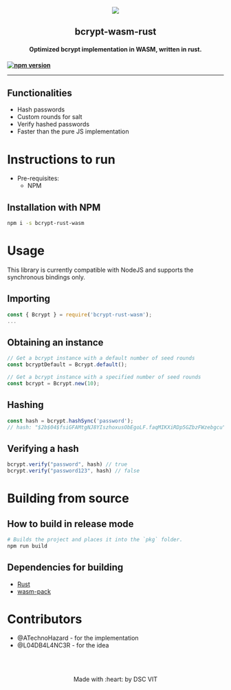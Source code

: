 <p align="center">
	<img src="https://user-images.githubusercontent.com/30529572/72455010-fb38d400-37e7-11ea-9c1e-8cdeb5f5906e.png" />
	<h2 align="center">bcrypt-wasm-rust</h2>
	<h4 align="center">Optimized bcrypt implementation in WASM, written in rust.<h4>
</p>

[![npm version](https://badge.fury.io/js/bcrypt-rust-wasm.svg)](https://badge.fury.io/js/bcrypt-rust-wasm)

----

## Functionalities
- Hash passwords
- Custom rounds for salt
- Verify hashed passwords
- Faster than the pure JS implementation

# Instructions to run

* Pre-requisites:
	-  NPM 

## Installation with NPM

```sh
npm i -s bcrypt-rust-wasm
```

# Usage
This library is currently compatible with NodeJS and supports the synchronous bindings only.

## Importing
```js
const { Bcrypt } = require('bcrypt-rust-wasm');
...
```

## Obtaining an instance
```js
// Get a bcrypt instance with a default number of seed rounds
const bcryptDefault = Bcrypt.default();

// Get a bcrypt instance with a specified number of seed rounds
const bcrypt = Bcrypt.new(10);
```

## Hashing
```js
const hash = bcrypt.hashSync('password'); 
// hash: "$2b$04$fsiGFAMtgNJ8YIszhoxusObEgoLF.faqMIKXiRDp5GZbzFWzebgcu"
```

## Verifying a hash
```js
bcrypt.verify("password", hash) // true
bcrypt.verify("password123", hash) // false
```

# Building from source
## How to build in release mode

```sh
# Builds the project and places it into the `pkg` folder.
npm run build
```

## Dependencies for building
 - [Rust](https://rustup.rs/)
 - [wasm-pack](https://rustwasm.github.io/wasm-pack/installer/)

# Contributors
 - @ATechnoHazard - for the implementation
 - @L04DB4L4NC3R - for the idea

<br>
<br>

 <p align="center">
	Made with :heart: by DSC VIT
</p>